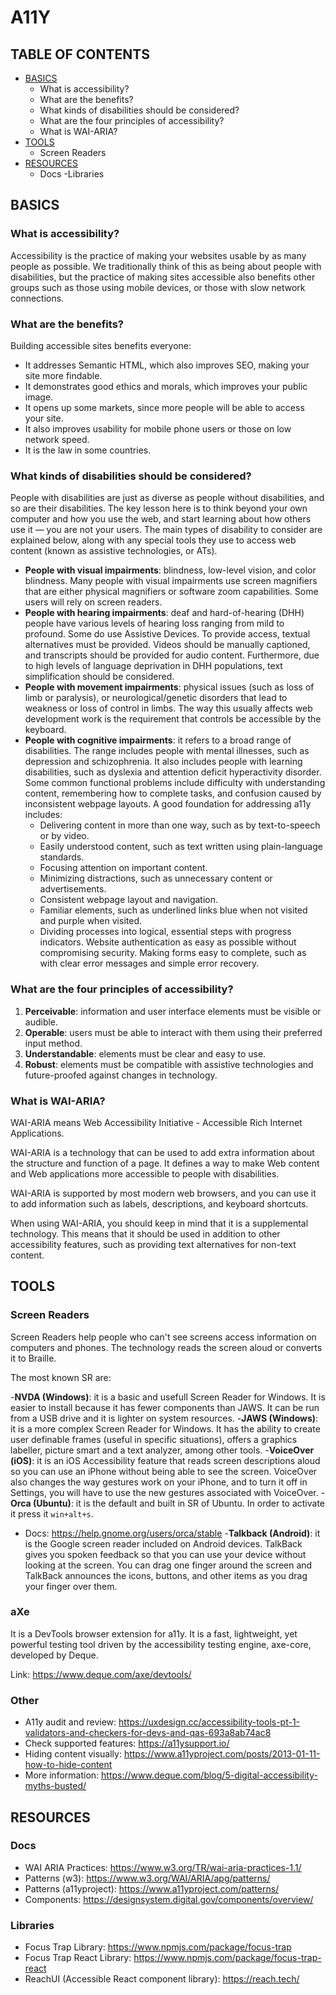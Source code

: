 # A11Y

## TABLE OF CONTENTS

- [BASICS](#basics)
  - What is accessibility?
  - What are the benefits?
  - What kinds of disabilities should be considered?
  - What are the four principles of accessibility?
  - What is WAI-ARIA?
- [TOOLS](#tools)
  - Screen Readers
- [RESOURCES](#resources)
  - Docs
   -Libraries

<a name="basics"/>

## BASICS

### What is accessibility?

Accessibility is the practice of making your websites usable by as many people as possible. We traditionally think of this as being about people with disabilities, but the practice of making sites accessible also benefits other groups such as those using mobile devices, or those with slow network connections.

### What are the benefits?

Building accessible sites benefits everyone:

- It addresses Semantic HTML, which also improves SEO, making your site more findable.
- It demonstrates good ethics and morals, which improves your public image.
- It opens up some markets, since more people will be able to access your site.
- It also improves usability for mobile phone users or those on low network speed.
- It is the law in some countries.

### What kinds of disabilities should be considered?

People with disabilities are just as diverse as people without disabilities, and so are their disabilities. The key lesson here is to think beyond your own computer and how you use the web, and start learning about how others use it — you are not your users. The main types of disability to consider are explained below, along with any special tools they use to access web content (known as assistive technologies, or ATs).

- **People with visual impairments**: blindness, low-level vision, and color blindness. Many people with visual impairments use screen magnifiers that are either physical magnifiers or software zoom capabilities. Some users will rely on screen readers.
- **People with hearing impairments**: deaf and hard-of-hearing (DHH) people have various levels of hearing loss ranging from mild to profound. Some do use Assistive Devices. To provide access, textual alternatives must be provided. Videos should be manually captioned, and transcripts should be provided for audio content. Furthermore, due to high levels of language deprivation in DHH populations, text simplification should be considered.
- **People with movement impairments**: physical issues (such as loss of limb or paralysis), or neurological/genetic disorders that lead to weakness or loss of control in limbs. The way this usually affects web development work is the requirement that controls be accessible by the keyboard.
- **People with cognitive impairments**: it refers to a broad range of disabilities. The range includes people with mental illnesses, such as depression and schizophrenia. It also includes people with learning disabilities, such as dyslexia and attention deficit hyperactivity disorder. Some common functional problems include difficulty with understanding content, remembering how to complete tasks, and confusion caused by inconsistent webpage layouts. A good foundation for addressing a11y includes:
    - Delivering content in more than one way, such as by text-to-speech or by video.
    - Easily understood content, such as text written using plain-language standards.
    - Focusing attention on important content.
    - Minimizing distractions, such as unnecessary content or advertisements.
    - Consistent webpage layout and navigation.
    - Familiar elements, such as underlined links blue when not visited and purple when visited.
    - Dividing processes into logical, essential steps with progress indicators.
    Website authentication as easy as possible without compromising security.
    Making forms easy to complete, such as with clear error messages and simple error recovery.

### What are the four principles of accessibility?

1. **Perceivable**: information and user interface elements must be visible or audible.
2. **Operable**: users must be able to interact with them using their preferred input method.
3. **Understandable**: elements must be clear and easy to use.
4. **Robust**: elements must be compatible with assistive technologies and future-proofed against changes in technology.

### What is WAI-ARIA?

WAI-ARIA means Web Accessibility Initiative - Accessible Rich Internet Applications.

WAI-ARIA is a technology that can be used to add extra information about the structure and function of a page. It defines a way to make Web content and Web applications more accessible to people with disabilities.

WAI-ARIA is supported by most modern web browsers, and you can use it to add information such as labels, descriptions, and keyboard shortcuts.

When using WAI-ARIA, you should keep in mind that it is a supplemental technology. This means that it should be used in addition to other accessibility features, such as providing text alternatives for non-text content.

<a name="tools"/>

## TOOLS

### Screen Readers

Screen Readers help people who can't see screens access information on computers and phones. The technology reads the screen aloud or converts it to Braille.

The most known SR are:

-**NVDA (Windows)**: it is a basic and usefull Screen Reader for Windows. It is easier to install because it has fewer components than JAWS. It can be run from a USB drive and it is lighter on system resources.
-**JAWS (Windows)**: it is a more complex Screen Reader for Windows. It has the ability to create user definable frames (useful in specific situations), offers a graphics labeller, picture smart and a text analyzer, among other tools.
-**VoiceOver (iOS)**: it is an iOS Accessibility feature that reads screen descriptions aloud so you can use an iPhone without being able to see the screen. VoiceOver also changes the way gestures work on your iPhone, and to turn it off in Settings, you will have to use the new gestures associated with VoiceOver.
-**Orca (Ubuntu)**: it is the default and built in SR of Ubuntu. In order to activate it press it `win+alt+s`.
  - Docs: https://help.gnome.org/users/orca/stable
-**Talkback (Android)**: it is the Google screen reader included on Android devices. TalkBack gives you spoken feedback so that you can use your device without looking at the screen. You can drag one finger around the screen and TalkBack announces the icons, buttons, and other items as you drag your finger over them.

### aXe

It is a DevTools browser extension for a11y. It is a fast, lightweight, yet powerful testing tool driven by the accessibility testing engine, axe-core, developed by Deque.

Link: https://www.deque.com/axe/devtools/

### Other

- A11y audit and review: https://uxdesign.cc/accessibility-tools-pt-1-validators-and-checkers-for-devs-and-qas-693a8ab74ac8
- Check supported features: https://a11ysupport.io/
- Hiding content visually: https://www.a11yproject.com/posts/2013-01-11-how-to-hide-content
- More information: https://www.deque.com/blog/5-digital-accessibility-myths-busted/

<a name="resources"/>

## RESOURCES

### Docs

- WAI ARIA Practices: https://www.w3.org/TR/wai-aria-practices-1.1/
- Patterns (w3): https://www.w3.org/WAI/ARIA/apg/patterns/
- Patterns (a11yproject): https://www.a11yproject.com/patterns/
- Components: https://designsystem.digital.gov/components/overview/

### Libraries

- Focus Trap Library: https://www.npmjs.com/package/focus-trap
- Focus Trap React Library: https://www.npmjs.com/package/focus-trap-react
- ReachUI (Accessible React component library): https://reach.tech/
